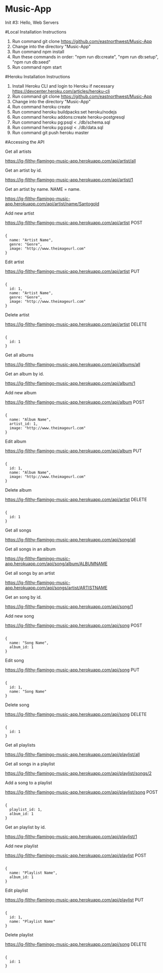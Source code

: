 # Music-App
Init #3: Hello, Web Servers

#Local Installation Instructions

1. Run command git clone https://github.com/eastnorthwest/Music-App
2. Change into the directory "Music-App"
3. Run command npm install
4. Run these commands in order: "npm run db:create", "npm run db:setup", "npm run db:seed"
5. Run command npm start

#Heroku Installation Instructions

1. Install Heroku CLI and login to Heroku if necessary <https://devcenter.heroku.com/articles/heroku-cli>
1. Run command git clone https://github.com/eastnorthwest/Music-App
2. Change into the directory "Music-App"
3. Run command heroku create
4. Run command heroku buildpacks:set heroku/nodejs
4. Run command heroku addons:create heroku-postgresql 
5. Run command heroku pg:psql < ./db/schema.sql
6. Run command heroku pg:psql < ./db/data.sql
7. Run command git push heroku master

#Accessing the API

Get all artists

<https://lg-filthy-flamingo-music-app.herokuapp.com/api/artist/all>

Get an artist by id. 

<https://lg-filthy-flamingo-music-app.herokuapp.com/api/artist/1> 

Get an artist by name. NAME = name.

<https://lg-filthy-flamingo-music-app.herokuapp.com/api/artist/name/Santogold>

Add new artist

<https://lg-filthy-flamingo-music-app.herokuapp.com/api/artist> POST
<pre><code>
{
  name: "Artist Name",
  genre: "Genre",
  image: "http://www.theimageurl.com"
}
</code></pre>

Edit artist

<https://lg-filthy-flamingo-music-app.herokuapp.com/api/artist> PUT
<pre><code>
{
  id: 1,
  name: "Artist Name",
  genre: "Genre",
  image: "http://www.theimageurl.com"
}
</code></pre>

Delete artist

<https://lg-filthy-flamingo-music-app.herokuapp.com/api/artist> DELETE
<pre><code>
{
  id: 1
}
</code></pre>

Get all albums

<https://lg-filthy-flamingo-music-app.herokuapp.com/api/albums/all>

Get an album by id. 

<https://lg-filthy-flamingo-music-app.herokuapp.com/api/album/1> 

Add new album

<https://lg-filthy-flamingo-music-app.herokuapp.com/api/album> POST
<pre><code>
{
  name: "Album Name",
  artist_id: 1,
  image: "http://www.theimageurl.com"
}
</code></pre>

Edit album

<https://lg-filthy-flamingo-music-app.herokuapp.com/api/album> PUT
<pre><code>
{
  id: 1,
  name: "Album Name",
  image: "http://www.theimageurl.com"
}
</code></pre>

Delete album

<https://lg-filthy-flamingo-music-app.herokuapp.com/api/artist> DELETE
<pre><code>
{
  id: 1
}
</code></pre>

Get all songs

<https://lg-filthy-flamingo-music-app.herokuapp.com/api/song/all>

Get all songs in an album

<https://lg-filthy-flamingo-music-app.herokuapp.com/api/song/album/ALBUMNAME>

Get all songs by an artist

<https://lg-filthy-flamingo-music-app.herokuapp.com/api/songs/artist/ARTISTNAME>

Get an song by id. 

<https://lg-filthy-flamingo-music-app.herokuapp.com/api/song/1> 

Add new song

<https://lg-filthy-flamingo-music-app.herokuapp.com/api/song> POST
<pre><code>
{
  name: "Song Name",
  album_id: 1
}
</code></pre>

Edit song

<https://lg-filthy-flamingo-music-app.herokuapp.com/api/song> PUT
<pre><code>
{
  id: 1,
  name: "Song Name"
}
</code></pre>

Delete song

<https://lg-filthy-flamingo-music-app.herokuapp.com/api/song> DELETE
<pre><code>
{
  id: 1
}
</code></pre>

Get all playlists

<https://lg-filthy-flamingo-music-app.herokuapp.com/api/playlist/all>

Get all songs in a playlist

<https://lg-filthy-flamingo-music-app.herokuapp.com/api/playlist/songs/2>

Add a song to a playlist

<https://lg-filthy-flamingo-music-app.herokuapp.com/api/playlist/song> POST
<pre><code>
{
  playlist_id: 1,
  album_id: 1
}
</code></pre>

Get an playlist by id. 

<https://lg-filthy-flamingo-music-app.herokuapp.com/api/playlist/1> 

Add new playlist

<https://lg-filthy-flamingo-music-app.herokuapp.com/api/playlist> POST
<pre><code>
{
  name: "Playlist Name",
  album_id: 1
}
</code></pre>

Edit playlist

<https://lg-filthy-flamingo-music-app.herokuapp.com/api/playlist> PUT
<pre><code>
{
  id: 1,
  name: "Playlist Name"
}
</code></pre>

Delete playlist

<https://lg-filthy-flamingo-music-app.herokuapp.com/api/song> DELETE
<pre><code>
{
  id: 1
}
</code></pre>

